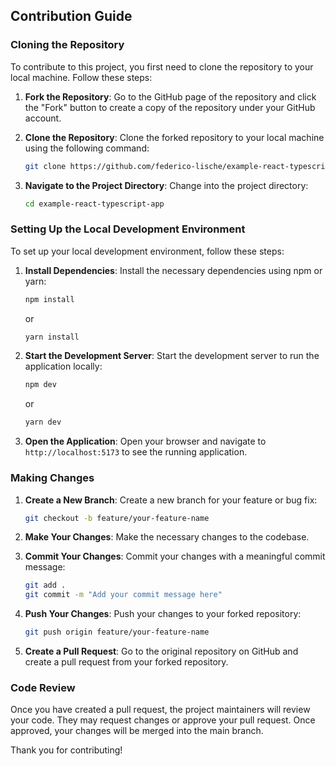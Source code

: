 ## Contribution Guide

### Cloning the Repository

To contribute to this project, you first need to clone the repository to your local machine. Follow these steps:

1. **Fork the Repository**: Go to the GitHub page of the repository and click the "Fork" button to create a copy of the repository under your GitHub account.

2. **Clone the Repository**: Clone the forked repository to your local machine using the following command:
	```bash
	git clone https://github.com/federico-lische/example-react-typescript-app.git
	```

3. **Navigate to the Project Directory**: Change into the project directory:
	```bash
	cd example-react-typescript-app
	```

### Setting Up the Local Development Environment

To set up your local development environment, follow these steps:

1. **Install Dependencies**: Install the necessary dependencies using npm or yarn:
	```bash
	npm install
	```
	or
	```bash
	yarn install
	```

2. **Start the Development Server**: Start the development server to run the application locally:
	```bash
	npm dev
	```
	or
	```bash
	yarn dev
	```

3. **Open the Application**: Open your browser and navigate to `http://localhost:5173` to see the running application.

### Making Changes

1. **Create a New Branch**: Create a new branch for your feature or bug fix:
	```bash
	git checkout -b feature/your-feature-name
	```

2. **Make Your Changes**: Make the necessary changes to the codebase.

3. **Commit Your Changes**: Commit your changes with a meaningful commit message:
	```bash
	git add .
	git commit -m "Add your commit message here"
	```

4. **Push Your Changes**: Push your changes to your forked repository:
	```bash
	git push origin feature/your-feature-name
	```

5. **Create a Pull Request**: Go to the original repository on GitHub and create a pull request from your forked repository.

### Code Review

Once you have created a pull request, the project maintainers will review your code. They may request changes or approve your pull request. Once approved, your changes will be merged into the main branch.

Thank you for contributing!